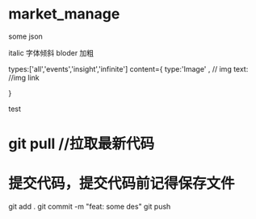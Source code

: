 # market_manage
some json



italic 字体倾斜
bloder 加粗

types:['all','events','insight','infinite']
content={
    type:'Image' , // img
    text: //img link

}



test

# git pull //拉取最新代码


# 提交代码，提交代码前记得保存文件

git add . 
git commit -m "feat: some des"
git push 
